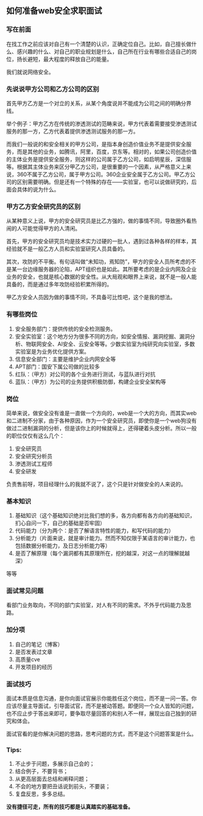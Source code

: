 ## 如何准备web安全求职面试
### 写在前面
在找工作之前应该对自己有一个清楚的认识，正确定位自己。比如，自己擅长做什么、感兴趣的什么、对自己的职业规划是什么，自己所在行业有哪些合适自己的岗位，扬长避短，最大程度的释放自己的能量。 

我们就说网络安全。 

### 先说说甲方公司和乙方公司的区别
首先甲方乙方是一个对立的关系，从某个角度说并不能成为公司之间的明确分界线。 

举个例子：甲方乙方在传统的渗透测试的范畴来说，甲方代表着需要接受渗透测试服务的那一方，乙方代表着提供渗透测试服务的那一方。

而我们一般说的和安全相关的甲方公司，是指本身创造价值业务不是提供安全服务，而是其他的业务，如腾讯，阿里，百度，京东等。相对的，如果公司创造价值的主体业务是提供安全服务，则这样的公司属于乙方公司，如启明星辰，深信服等。根据其主体业务来区分甲乙方公司，是很重要的一个因素，从严格意义上来说，360不属于乙方公司，属于甲方公司。360企业安全属于乙方公司。甲乙方公司的区别需要明确。但是还有一个特殊的存在——实验室，也可以说做研究的，后面会具体的说为什么。 

### 甲方乙方安全研究员的区别 
从某种意义上说，甲方的安全研究员是比乙方强的，做的事情不同，导致圈外看热闹的人可能觉得甲方的人清闲。 

首先，甲方的安全研究员均是技术实力过硬的一批人，遇到过各种各样的样本，其经验就不是一般乙方人员和实验室研究人员具备的。 

其次，攻防的不平衡。有句话叫做“未知功，焉知防”，甲方的安全人员所考虑的不是某一台边缘服务器的沦陷，APT组织也是如此。其所要考虑的是企业内网及企业业务的安全，也就是核心数据的安全性。从大局观和眼界上来说，就不是一般人能具备的，而是通过多年攻防经验积累所得的。 

甲乙方安全人员因为做的事情不同，不具备可比性吧，这个是我的想法。 

### 有哪些岗位 
1. 安全服务部门：提供传统的安全检测服务。 
2. 安全实验室：这个地方分为很多不同的方向，如安全情报、漏洞挖掘、漏洞分析、物联网安全、AI安全、云安全等等。少数实验室为纯研究向实验室，多数实验室是为业务优化提供方案。 
3. 信息安全部门：主要是维护企业内网安全等 
4. APT部门：国安下属公司做的比较多 
5. 红队：（甲方）对公司的各个业务进行测试，与蓝队进行对抗 
6. 蓝队：（甲方）为公司的业务提供积极防御，构建企业安全架构等  

### 岗位
简单来说，做安全没有谁是一直做一个方向的，web是一个大的方向，而其实web和二进制不分家，由于各种原因，作为一个安全研究员，即使你是一个web狗没有做过二进制漏洞的分析，但是该你上的时候就得上，还得硬着头皮分析。所以一般的职位仅仅有这么几个： 
1. 安全研究员 
2. 安全研究分析员 
3. 渗透测试工程师 
4. 安全研发 

负责售前呀，项目经理什么的我就不说了，这个只是针对做安全的人来说的。 

### 基本知识 
1. 基础知识（这个基础知识绝对比我们想的多，各方向都有各方向的基础知识，扪心自问一下，自己的基础是否牢固） 
2. 代码能力（分为两个：是否了解语言特性的能力，和写代码的能力） 
3. 分析能力（片面来说，就是审计能力。然而不知仅限于某语言的审计能力，也包括数据分析能力，及日志分析能力等） 
4. 是否了解原理（每个漏洞都有其原理所在，挖的越深，对这一点的理解就越深） 

等等 

### 面试常见问题 
看部门业务取向，不同的部门实验室，对人有不同的需求。不外乎代码能力及思路。

### 加分项
1. 自己的笔记（博客） 
2. 是否发表过文章 
3. 高质量cve 
4. 开发项目的经历 

### 面试技巧
面试本质是信息沟通，是你向面试官展示你能胜任这个岗位，而不是一问一答。你应该尽量主导面试，引导面试官，而不是被动答题。即便同一个众人皆知的问题，也不应止步于答出来即可，要争取尽量回答的和别人不一样，展现出自己独到的研究和体会。 

面试官看的是你解决问题的思路，思考问题的方式，而不是这个问题答案是什么。 

### Tips: 
1. 不止步于问题，多展示自己会的； 
2. 结合例子，不要背书； 
3. 从更高层面去总结和阐释问题； 
4. 不会的地方要把丑话说到前头，不要装； 
5. 复盘反思，多多总结。 

**没有捷径可走，所有的技巧都是认真踏实的基础准备。**